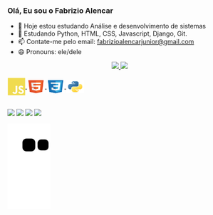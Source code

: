 ### Olá, Eu sou o Fabrizio Alencar

- 🔭 Hoje estou estudando Análise e desenvolvimento de sistemas
- 🌱 Estudando Python, HTML, CSS, Javascript, Django, Git.
- 📫 Contate-me pelo email: fabrizioalencarjunior@gmail.com
- 😄 Pronouns: ele/dele

<div align="center">
  <a href="https://github.com/fabrizioalencardev">
  <img height="180em" src="https://github-readme-stats.vercel.app/api?username=fabrizioalencardev&show_icons=true&theme=dracula&include_all_commits=true&count_private=true"/>
  <img height="180em" src="https://github-readme-stats.vercel.app/api/top-langs/?username=fabrizioalencardev&layout=compact&langs_count=7&theme=dracula"/>
</div>

<div style="display: inline_block"><br>
  <img align="center" alt="Fabrizio-Js" height="40" width="40" src="https://raw.githubusercontent.com/devicons/devicon/master/icons/javascript/javascript-plain.svg">
  <img align="center" alt="Fabrizio-HTML" height="30" width="40" src="https://raw.githubusercontent.com/devicons/devicon/master/icons/html5/html5-original.svg">
  <img align="center" alt="Fabrizio-CSS" height="30" width="40" src="https://raw.githubusercontent.com/devicons/devicon/master/icons/css3/css3-original.svg">
  <img align="center" alt="Fabrizio-Python" height="30" width="40" src="https://raw.githubusercontent.com/devicons/devicon/master/icons/python/python-original.svg">
</div>

##

<div> 
  <a href="https://instagram.com/fabrizioalencar" target="_blank"><img src="https://img.shields.io/badge/-Instagram-%23E4405F?style=for-the-badge&logo=instagram&logoColor=white" target="_blank"></a>
 <a href="https://discord.gg/MwX5QxeR" target="_blank"><img src="https://img.shields.io/badge/Discord-7289DA?style=for-the-badge&logo=discord&logoColor=white" target="_blank"></a> 
  <a href = "mailto:fabrizioalencarjunior@gmail.com"><img src="https://img.shields.io/badge/-Gmail-%23333?style=for-the-badge&logo=gmail&logoColor=white" target="_blank"></a>
  <a href="https://www.linkedin.com/in/fabrizio-alencar-0aa916145/" target="_blank"><img src="https://img.shields.io/badge/-LinkedIn-%230077B5?style=for-the-badge&logo=linkedin&logoColor=white" target="_blank"></a> 
  
  
  ![Snake animation](https://github.com/fabrizioalencardev/fabrizioalencardev/blob/output/github-contribution-grid-snake.svg)
  
</div>
